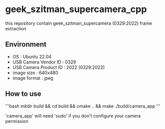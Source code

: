 # geek_szitman_supercamera_cpp
this repository contain geek_szitman_supercamera (0329:2022) frame extraction

## Environment
- OS : Ubuntu 22.04
- USB Camera Vendor ID : 0329
- USB Camera Product ID : 2022
   (0329:2022)
- image size : 640x480
- image format : jpeg

## How to use
'''bash
mkdir build && cd build && cmake .. && make
./build/camera_app
'''

'camera_app' will need 'sudo' if you don't configure your camera permission
